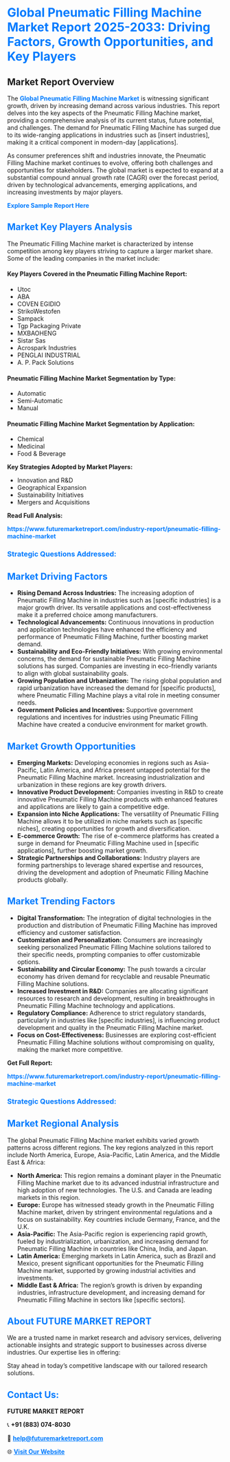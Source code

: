 <h1 style="color: #007BFF;">Global Pneumatic Filling Machine Market Report 2025-2033: Driving Factors, Growth Opportunities, and Key Players</h1>

<section id="overview">
<h2>Market Report Overview</h2>
<p>The <a href="https://www.futuremarketreport.com/industry-report/pneumatic-filling-machine-market" style="color: #007BFF; text-decoration: none;"><strong>Global Pneumatic Filling Machine Market</strong></a> is witnessing significant growth, driven by increasing demand across various industries. This report delves into the key aspects of the Pneumatic Filling Machine market, providing a comprehensive analysis of its current status, future potential, and challenges. The demand for Pneumatic Filling Machine has surged due to its wide-ranging applications in industries such as [insert industries], making it a critical component in modern-day [applications].</p>
<p>As consumer preferences shift and industries innovate, the Pneumatic Filling Machine market continues to evolve, offering both challenges and opportunities for stakeholders. The global market is expected to expand at a substantial compound annual growth rate (CAGR) over the forecast period, driven by technological advancements, emerging applications, and increasing investments by major players.</p>
</section>

<section id="overview">
<p><a href="https://www.futuremarketreport.com/request-sample/reportId=92183" style="color: #007BFF; text-decoration: none;"><strong>Explore Sample Report Here</strong></a></p>
</section>

<section id="key-players">
<h2 style="color: #007BFF;">Market Key Players Analysis</h2>
<p>The Pneumatic Filling Machine market is characterized by intense competition among key players striving to capture a larger market share. Some of the leading companies in the market include:</p>
<h4>Key Players Covered in the Pneumatic Filling Machine Report:</h4>
<ul><li>Utoc</li><li>ABA</li><li>COVEN EGIDIO</li><li>StrikoWestofen</li><li>Sampack</li><li>Tgp Packaging Private</li><li>MXBAOHENG</li><li>Sistar Sas</li><li>Acrospark Industries</li><li>PENGLAI INDUSTRIAL</li><li>A. P. Pack Solutions</li></ul>
<h4>Pneumatic Filling Machine Market Segmentation by Type:</h4>
<ul><li>Automatic</li><li>Semi-Automatic</li><li>Manual</li></ul>

<h4>Pneumatic Filling Machine Market Segmentation by Application:</h4>
<ul><li>Chemical</li><li>Medicinal</li><li>Food &amp; Beverage</li></ul>
<p><strong>Key Strategies Adopted by Market Players:</strong></p>
<ul>
<li>Innovation and R&D</li>
<li>Geographical Expansion</li>
<li>Sustainability Initiatives</li>
<li>Mergers and Acquisitions</li>
</ul>
</section>

<section>
<p><strong>Read Full Analysis: </strong></p><a href="https://www.futuremarketreport.com/industry-report/pneumatic-filling-machine-market" style="color: #007BFF; text-decoration: none;"><strong>https://www.futuremarketreport.com/industry-report/pneumatic-filling-machine-market</strong></a>
<h3 style="color: #007BFF;">Strategic Questions Addressed:</h3>
</section>

<section id="driving-factors">
<h2 style="color: #007BFF;">Market Driving Factors</h2>
<ul>
<li><strong>Rising Demand Across Industries:</strong> The increasing adoption of Pneumatic Filling Machine in industries such as [specific industries] is a major growth driver. Its versatile applications and cost-effectiveness make it a preferred choice among manufacturers.</li>
<li><strong>Technological Advancements:</strong> Continuous innovations in production and application technologies have enhanced the efficiency and performance of Pneumatic Filling Machine, further boosting market demand.</li>
<li><strong>Sustainability and Eco-Friendly Initiatives:</strong> With growing environmental concerns, the demand for sustainable Pneumatic Filling Machine solutions has surged. Companies are investing in eco-friendly variants to align with global sustainability goals.</li>
<li><strong>Growing Population and Urbanization:</strong> The rising global population and rapid urbanization have increased the demand for [specific products], where Pneumatic Filling Machine plays a vital role in meeting consumer needs.</li>
<li><strong>Government Policies and Incentives:</strong> Supportive government regulations and incentives for industries using Pneumatic Filling Machine have created a conducive environment for market growth.</li>
</ul>
</section>

<section id="growth-opportunities">
<h2 style="color: #007BFF;">Market Growth Opportunities</h2>
<ul>
<li><strong>Emerging Markets:</strong> Developing economies in regions such as Asia-Pacific, Latin America, and Africa present untapped potential for the Pneumatic Filling Machine market. Increasing industrialization and urbanization in these regions are key growth drivers.</li>
<li><strong>Innovative Product Development:</strong> Companies investing in R&D to create innovative Pneumatic Filling Machine products with enhanced features and applications are likely to gain a competitive edge.</li>
<li><strong>Expansion into Niche Applications:</strong> The versatility of Pneumatic Filling Machine allows it to be utilized in niche markets such as [specific niches], creating opportunities for growth and diversification.</li>
<li><strong>E-commerce Growth:</strong> The rise of e-commerce platforms has created a surge in demand for Pneumatic Filling Machine used in [specific applications], further boosting market growth.</li>
<li><strong>Strategic Partnerships and Collaborations:</strong> Industry players are forming partnerships to leverage shared expertise and resources, driving the development and adoption of Pneumatic Filling Machine products globally.</li>
</ul>
</section>

<section id="trending-factors">
<h2 style="color: #007BFF;">Market Trending Factors</h2>
<ul>
<li><strong>Digital Transformation:</strong> The integration of digital technologies in the production and distribution of Pneumatic Filling Machine has improved efficiency and customer satisfaction.</li>
<li><strong>Customization and Personalization:</strong> Consumers are increasingly seeking personalized Pneumatic Filling Machine solutions tailored to their specific needs, prompting companies to offer customizable options.</li>
<li><strong>Sustainability and Circular Economy:</strong> The push towards a circular economy has driven demand for recyclable and reusable Pneumatic Filling Machine solutions.</li>
<li><strong>Increased Investment in R&D:</strong> Companies are allocating significant resources to research and development, resulting in breakthroughs in Pneumatic Filling Machine technology and applications.</li>
<li><strong>Regulatory Compliance:</strong> Adherence to strict regulatory standards, particularly in industries like [specific industries], is influencing product development and quality in the Pneumatic Filling Machine market.</li>
<li><strong>Focus on Cost-Effectiveness:</strong> Businesses are exploring cost-efficient Pneumatic Filling Machine solutions without compromising on quality, making the market more competitive.</li>
</ul>
</section>

<section>
<p><strong>Get Full Report: </strong></p><a href="https://www.futuremarketreport.com/industry-report/pneumatic-filling-machine-market" style="color: #007BFF; text-decoration: none;"><strong>https://www.futuremarketreport.com/industry-report/pneumatic-filling-machine-market</strong></a>
<h3 style="color: #007BFF;">Strategic Questions Addressed:</h3>
</section>


<section id="regional-analysis">
<h2 style="color: #007BFF;">Market Regional Analysis</h2>
<p>The global Pneumatic Filling Machine market exhibits varied growth patterns across different regions. The key regions analyzed in this report include North America, Europe, Asia-Pacific, Latin America, and the Middle East & Africa:</p>
<ul>
<li><strong>North America:</strong> This region remains a dominant player in the Pneumatic Filling Machine market due to its advanced industrial infrastructure and high adoption of new technologies. The U.S. and Canada are leading markets in this region.</li>
<li><strong>Europe:</strong> Europe has witnessed steady growth in the Pneumatic Filling Machine market, driven by stringent environmental regulations and a focus on sustainability. Key countries include Germany, France, and the U.K.</li>
<li><strong>Asia-Pacific:</strong> The Asia-Pacific region is experiencing rapid growth, fueled by industrialization, urbanization, and increasing demand for Pneumatic Filling Machine in countries like China, India, and Japan.</li>
<li><strong>Latin America:</strong> Emerging markets in Latin America, such as Brazil and Mexico, present significant opportunities for the Pneumatic Filling Machine market, supported by growing industrial activities and investments.</li>
<li><strong>Middle East & Africa:</strong> The region’s growth is driven by expanding industries, infrastructure development, and increasing demand for Pneumatic Filling Machine in sectors like [specific sectors].</li>
</ul>
</section>

<footer>
<h2 style="color: #007BFF;">About FUTURE MARKET REPORT</h2>
<p>We are a trusted name in market research and advisory services, delivering actionable insights and strategic support to businesses across diverse industries. Our expertise lies in offering:</p>

<p>Stay ahead in today’s competitive landscape with our tailored research solutions.</p>

<h2 style="color: #007BFF;">Contact Us:</h2>
<p><strong>FUTURE MARKET REPORT</strong></p>
<p>📞 <strong>+91 (883) 074-8030</strong></p>
<p>📧 <strong><a href="mailto:help@futuremarketreport.com" style="color: #007BFF;">help@futuremarketreport.com</a></strong></p>
<p>🌐 <strong><a href="https://www.futuremarketreport.com/" style="color: #007BFF;">Visit Our Website</a></strong></p>
</footer>